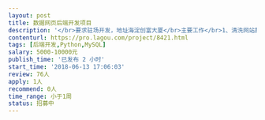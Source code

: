 ```yaml
---                
layout: post       
title: 数据网页后端开发项目           
description: '</br>要求驻场开发，地址海淀创富大厦</br>主要工作</br>1、清洗网站数据</br>2、网页爬虫</br>3、构建网页图表</br>人员要求</br>1. 熟悉python解析网页， 包括beautifulsoup4或者pyquery的包</br>2. 了解Celery的大概使用（加分项）</br>3. 了解ElasticSearch的大概使用（加分项）</br>4. 熟悉Mysql的使用</br>'     
contenturl: https://pro.lagou.com/project/8421.html      
tags: [后端开发,Python,MySQL]            
salary: 5000-10000元          
publish_time: '已发布 2 小时'         
start_time: '2018-06-13 17:06:03'           
review: 76人                   
apply: 1人                   
recommend: 0人                   
time_range: 小于1周              
status: 招募中                  
---                 
```


